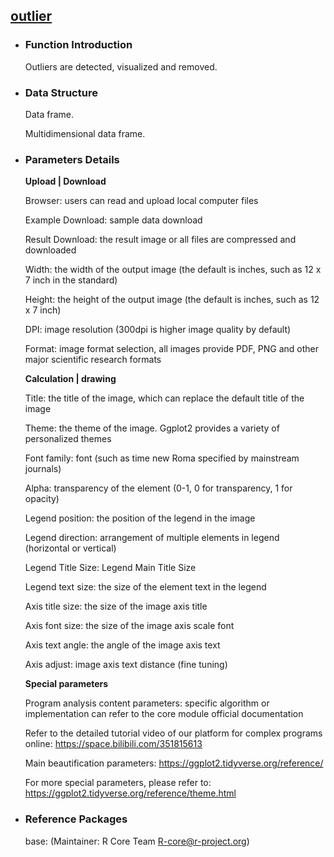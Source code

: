 ## [outlier](/advance/outlier)

- ### Function Introduction

    Outliers are detected, visualized and removed.
    
- ### Data Structure

    Data frame.
    
    Multidimensional data frame.
    
    
- ### Parameters Details

    **Upload | Download**
    
    Browser: users can read and upload local computer files
    
    Example Download: sample data download
    
    Result Download: the result image or all files are compressed and downloaded
    
    Width: the width of the output image (the default is inches, such as 12 x 7 inch in the standard)
    
    Height: the height of the output image (the default is inches, such as 12 x 7 inch)
    
    DPI: image resolution (300dpi is higher image quality by default)
    
    Format: image format selection, all images provide PDF, PNG and other major scientific research formats
    
    
    **Calculation | drawing**
    
    Title: the title of the image, which can replace the default title of the image
    
    Theme: the theme of the image. Ggplot2 provides a variety of personalized themes
    
    Font family: font (such as time new Roma specified by mainstream journals)
    
    Alpha: transparency of the element (0-1, 0 for transparency, 1 for opacity)
    
    
    Legend position: the position of the legend in the image
    
    Legend direction: arrangement of multiple elements in legend (horizontal or vertical)
    
    Legend Title Size: Legend Main Title Size
    
    Legend text size: the size of the element text in the legend
    
    
    Axis title size: the size of the image axis title
    
    Axis font size: the size of the image axis scale font
    
    Axis text angle: the angle of the image axis text
    
    Axis adjust: image axis text distance (fine tuning)
    
    
    **Special parameters**
    
    Program analysis content parameters: specific algorithm or implementation can refer to the core module official documentation
    
    Refer to the detailed tutorial video of our platform for complex programs online: https://space.bilibili.com/351815613
    
    Main beautification parameters: https://ggplot2.tidyverse.org/reference/
    
    For more special parameters, please refer to: https://ggplot2.tidyverse.org/reference/theme.html
    

- ### Reference Packages

    base: (Maintainer: R Core Team <R-core@r-project.org>)


